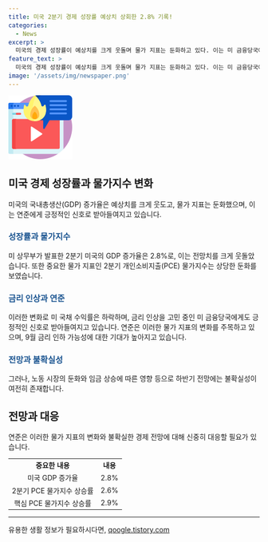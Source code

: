 ```yaml
---
title: 미국 2분기 경제 성장률 예상치 상회한 2.8% 기록!
categories:
  - News
excerpt: >
  미국의 경제 성장률이 예상치를 크게 웃돌며 물가 지표는 둔화하고 있다. 이는 미 금융당국에 긍정적인 신호로 받아들여지고 있으며, 연준에게도 좋은 신호로 받아들여지고 있다. 하지만 하반기 전망은 불확실한 상황이며, 노동 시장의 둔화와 임금 상승의 영향을 미칠 수 있기 때문에 미래가 예측하기 어렵다는 경고도 있다.
feature_text: >
  미국의 경제 성장률이 예상치를 크게 웃돌며 물가 지표는 둔화하고 있다. 이는 미 금융당국에 긍정적인 신호로 받아들여지고 있으며, 연준에게도 좋은 신호로 받아들여지고 있다. 하지만 하반기 전망은 불확실한 상황이며, 노동 시장의 둔화와 임금 상승의 영향을 미칠 수 있기 때문에 미래가 예측하기 어렵다는 경고도 있다.
image: '/assets/img/newspaper.png'
---
```


<p><img src="/assets/img/news.png" alt="rentncar 속보" /></p>

<h2 data-ke-size="size26">미국 경제 성장률과 물가지수 변화</h2>

<p data-ke-size="size16">미국의 국내총생산(GDP) 증가율은 예상치를 크게 웃도고, 물가 지표는 둔화했으며, 이는 연준에게 긍정적인 신호로 받아들여지고 있습니다.</p>

<h3><b><span style="color: #1a5490;">성장률과 물가지수</span></b></h3>

<p data-ke-size="size16">미 상무부가 발표한 2분기 미국의 GDP 증가율은 2.8%로, 이는 전망치를 크게 웃돌았습니다. 또한 중요한 물가 지표인 2분기 개인소비지출(PCE) 물가지수는 상당한 둔화를 보였습니다.</p>

<h3><b><span style="color: #1a5490;">금리 인상과 연준</span></b></h3>

<p data-ke-size="size16">이러한 변화로 미 국채 수익률은 하락하며, 금리 인상을 고민 중인 미 금융당국에게도 긍정적인 신호로 받아들여지고 있습니다. 연준은 이러한 물가 지표의 변화를 주목하고 있으며, 9월 금리 인하 가능성에 대한 기대가 높아지고 있습니다.</p>

<h3><b><span style="color: #1a5490;">전망과 불확실성</span></b></h3>

<p data-ke-size="size16">그러나, 노동 시장의 둔화와 임금 상승에 따른 영향 등으로 하반기 전망에는 불확실성이 여전히 존재합니다.</p>

<h2 data-ke-size="size26">전망과 대응</h2>

<p data-ke-size="size16">연준은 이러한 물가 지표의 변화와 불확실한 경제 전망에 대해 신중히 대응할 필요가 있습니다.</p>

<table>
   <tbody>
      <tr>
         <td style="text-align: center; height: 17px;"><b>중요한 내용</b></td>
         <td style="text-align: center; height: 17px;"><b>내용</b></td>
      </tr>
      <tr>
         <td style="text-align: center; height: 17px;">미국 GDP 증가율</td>
         <td style="text-align: center; height: 17px;">2.8%</td>
      </tr>
      <tr>
         <td style="text-align: center; height: 17px;">2분기 PCE 물가지수 상승률</td>
         <td style="text-align: center; height: 17px;">2.6%</td>
      </tr>
      <tr>
         <td style="text-align: center; height: 17px;">핵심 PCE 물가지수 상승률</td>
         <td style="text-align: center; height: 17px;">2.9%</td>
      </tr>
   </tbody>
</table>

<hr>
유용한 생활 정보가 필요하시다면, <a href="https://qoogle.tistory.com" rel="dofollow">qoogle.tistory.com</a>


